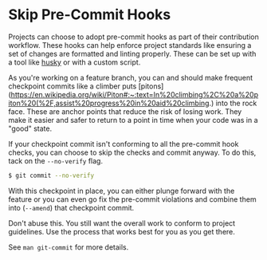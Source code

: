 # Skip Pre-Commit Hooks

Projects can choose to adopt pre-commit hooks as part of their contribution
workflow. These hooks can help enforce project standards like ensuring a set of
changes are formatted and linting properly. These can be set up with a tool
like [husky](https://github.com/typicode/husky) or with a custom script.

As you're working on a feature branch, you can and should make frequent
checkpoint commits like a climber puts
[pitons](https://en.wikipedia.org/wiki/Piton#:~:text=In%20climbing%2C%20a%20piton%20(%2F,assist%20progress%20in%20aid%20climbing.)
into the rock face. These are anchor points that reduce the risk of losing
work. They make it easier and safer to return to a point in time when your code
was in a "good" state.

If your checkpoint commit isn't conforming to all the pre-commit hook checks,
you can choose to skip the checks and commit anyway. To do this, tack on the
`--no-verify` flag.

```bash
$ git commit --no-verify
```

With this checkpoint in place, you can either plunge forward with the feature
or you can even go fix the pre-commit violations and combine them into
(`--amend`) that checkpoint commit.

Don't abuse this. You still want the overall work to conform to project
guidelines. Use the process that works best for you as you get there.

See `man git-commit` for more details.
